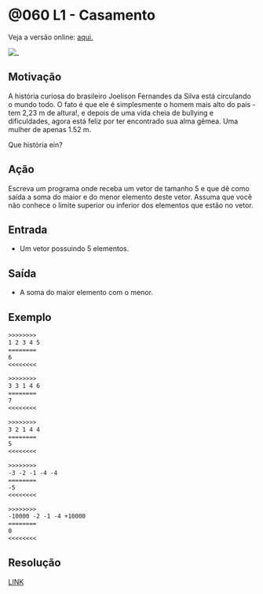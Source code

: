 # @060 L1 - Casamento

Veja a versão online: [aqui.](https://github.com/qxcodefup/arcade/blob/master/base/060/Readme.md)

![_](https://raw.githubusercontent.com/qxcodefup/arcade/master/base/060/cover.jpg)

## Motivação

A história curiosa do brasileiro Joelison Fernandes da Silva está circulando o mundo todo. O fato é que ele é simplesmente o homem mais alto do país - tem 2,23 m de altura!, e depois de uma vida cheia de bullying e dificuldades, agora está feliz por ter encontrado sua alma gêmea. Uma mulher de apenas 1.52 m.

Que história ein?

## Ação

Escreva um programa onde receba um vetor de tamanho 5 e que dê como saída a soma do maior e do menor elemento deste vetor. Assuma que você não conhece o limite superior ou inferior dos elementos que estão no vetor.

## Entrada

*   Um vetor possuindo 5 elementos.

## Saída

*   A soma do maior elemento com o menor.

## Exemplo

```txt
>>>>>>>>
1 2 3 4 5
========
6
<<<<<<<<

>>>>>>>>
3 3 1 4 6
========
7
<<<<<<<<

>>>>>>>>
3 2 1 4 4
========
5
<<<<<<<<

>>>>>>>>
-3 -2 -1 -4 -4
========
-5
<<<<<<<<

>>>>>>>>
-10000 -2 -1 -4 +10000
========
0
<<<<<<<<
```

## Resolução

[LINK](https://youtube.com/BNGWieIrqIg)